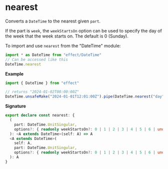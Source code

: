 # nearest

Converts a `DateTime` to the nearest given `part`.

If the part is `week`, the `weekStartsOn` option can be used to specify the
day of the week that the week starts on. The default is 0 (Sunday).

To import and use `nearest` from the "DateTime" module:

```ts
import * as DateTime from "effect/DateTime"
// Can be accessed like this
DateTime.nearest
```

**Example**

```ts
import { DateTime } from "effect"

// returns "2024-01-02T00:00:00Z"
DateTime.unsafeMake("2024-01-01T12:01:00Z").pipe(DateTime.nearest("day"), DateTime.formatIso)
```

**Signature**

```ts
export declare const nearest: {
  (
    part: DateTime.UnitSingular,
    options?: { readonly weekStartsOn?: 0 | 1 | 2 | 3 | 4 | 5 | 6 | undefined }
  ): <A extends DateTime>(self: A) => A
  <A extends DateTime>(
    self: A,
    part: DateTime.UnitSingular,
    options?: { readonly weekStartsOn?: 0 | 1 | 2 | 3 | 4 | 5 | 6 | undefined }
  ): A
}
```
